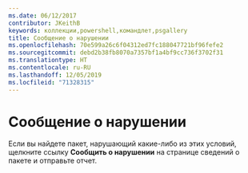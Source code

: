 ```yaml
---
ms.date: 06/12/2017
contributor: JKeithB
keywords: коллекции,powershell,командлет,psgallery
title: Сообщение о нарушении
ms.openlocfilehash: 70e599a26c6f04312ed7fc188047721bf96fefe2
ms.sourcegitcommit: debd2b38fb8070a7357bf1a4bf9cc736f3702f31
ms.translationtype: HT
ms.contentlocale: ru-RU
ms.lasthandoff: 12/05/2019
ms.locfileid: "71328315"
---
```

# <a name="report-abuse"></a>Сообщение о нарушении

Если вы найдете пакет, нарушающий какие-либо из этих условий, щелкните ссылку **Сообщить о нарушении** на странице сведений о пакете и отправьте отчет.
